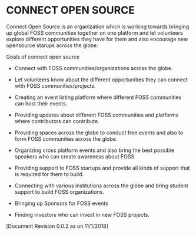 # CONNECT OPEN SOURCE


Connect Open Source is an organization which is working towards bringing up global FOSS communities together on one platform and let volunteers explore different opportunities they have for them and also encourage new opensource starups across the globe.

Goals of connect open source

- Connect with FOSS communities/organizations across the globe.

- Let volunteers know about the different opportunities they can connect with FOSS communities/projects.

- Creating an event listing platform where different FOSS communities can host their events.

- Providing updates about different FOSS communities and platforms where contributors can contribute.

- Providing spaces across the globe to conduct free events and also to form FOSS communities across the globe.

- Organizing cross platform events and also bring the best possible speakers who can create awareness about FOSS

- Providing support to FOSS startups and provide all kinds of support that is required for them to build.

- Connecting with various institutions across the globe and bring student support to build FOSS organizations.

- Bringing up Sponsors for FOSS events

- Finding investors who can invest in new FOSS projects.


[Document Revision 0.0.2 as on 11/1/2018]
